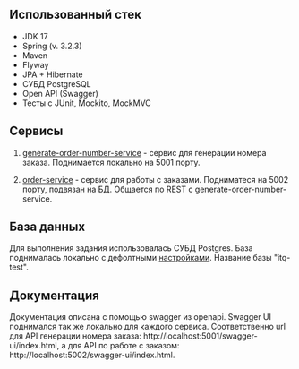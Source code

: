 ## Использованный стек
- JDK 17
- Spring (v. 3.2.3)
- Maven
- Flyway
- JPA + Hibernate
- СУБД PostgreSQL
- Open API (Swagger)
- Тесты с JUnit, Mockito, MockMVC

## Сервисы
1. [generate-order-number-service](/generate-order-number-service/) - сервис для генерации номера заказа. Поднимается локально на 5001 порту.

2. [order-service](/order-service/) - сервис для работы с заказами. Подниматеся на 5002 порту, подвязан на БД. Общается по REST с generate-order-number-service.

## База данных
Для выполнения задания использовалась СУБД Postgres. База поднималась локально с дефолтными [настройками](/order-service/src/main//resources/application.properties). Название базы "itq-test".

## Документация
Документация описана с помощью swagger из openapi. Swagger UI поднимался так же локально для каждого сервиса. Соответственно url для API генерации номера заказа: http://localhost:5001/swagger-ui/index.html, а для API по работе с заказом: http://localhost:5002/swagger-ui/index.html.